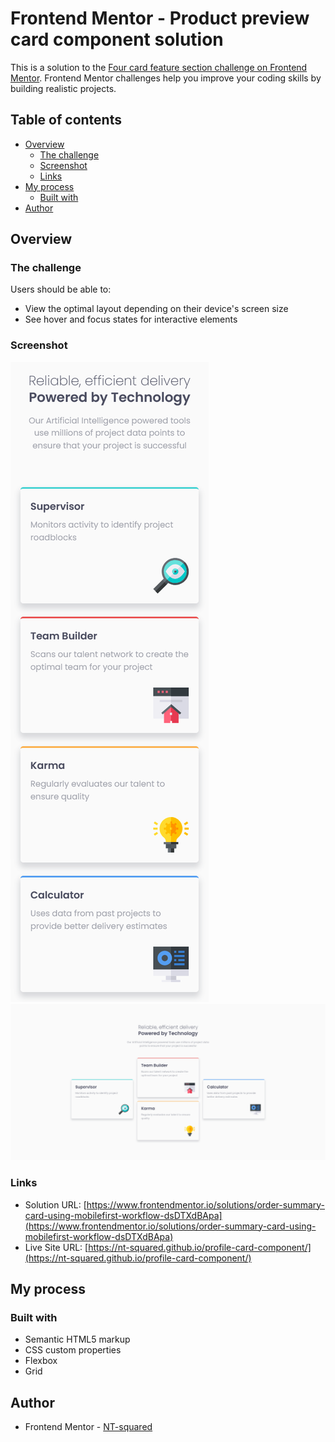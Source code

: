 # Frontend Mentor - Product preview card component solution

This is a solution to the [Four card feature section challenge on Frontend Mentor](https://www.frontendmentor.io/challenges/four-card-feature-section-weK1eFYK). Frontend Mentor challenges help you improve your coding skills by building realistic projects.

## Table of contents

- [Overview](#overview)
  - [The challenge](#the-challenge)
  - [Screenshot](#screenshot)
  - [Links](#links)
- [My process](#my-process)
  - [Built with](#built-with)
- [Author](#author)

## Overview

### The challenge

Users should be able to:

- View the optimal layout depending on their device's screen size
- See hover and focus states for interactive elements

### Screenshot

![mobile-view](./screenshot/mobile-version.png)
![desktop-view](./screenshot/desktop-version.png)

### Links

- Solution URL: [https://www.frontendmentor.io/solutions/order-summary-card-using-mobilefirst-workflow-dsDTXdBApa](https://www.frontendmentor.io/solutions/order-summary-card-using-mobilefirst-workflow-dsDTXdBApa)
- Live Site URL: [https://nt-squared.github.io/profile-card-component/](https://nt-squared.github.io/profile-card-component/)

## My process

### Built with

- Semantic HTML5 markup
- CSS custom properties
- Flexbox
- Grid

## Author

- Frontend Mentor - [NT-squared](https://www.frontendmentor.io/profile/nt-squared)
